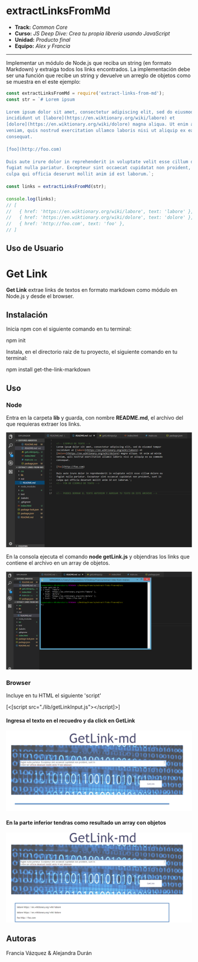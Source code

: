 # extractLinksFromMd

* **Track:** _Common Core_
* **Curso:** _JS Deep Dive: Crea tu propia librería usando JavaScript_
* **Unidad:** _Producto final_
* **Equipo:** _Alex y Francia_

***

Implementar un módulo de Node.js que reciba un string (en formato Markdown) y
extraiga todos los links encontrados. La implementación debe ser una función que
recibe un string y devuelve un arreglo de objetos como se muestra en el este
ejemplo:

```js
const extractLinksFromMd = require('extract-links-from-md');
const str = `# Lorem ipsum

Lorem ipsum dolor sit amet, consectetur adipiscing elit, sed do eiusmod tempor
incididunt ut [labore](https://en.wiktionary.org/wiki/labore) et
[dolore](https://en.wiktionary.org/wiki/dolore) magna aliqua. Ut enim ad minim
veniam, quis nostrud exercitation ullamco laboris nisi ut aliquip ex ea commodo
consequat.

[foo](http://foo.com)

Duis aute irure dolor in reprehenderit in voluptate velit esse cillum dolore eu
fugiat nulla pariatur. Excepteur sint occaecat cupidatat non proident, sunt in
culpa qui officia deserunt mollit anim id est laborum.`;

const links = extractLinksFromMd(str);

console.log(links);
// [
//   { href: 'https://en.wiktionary.org/wiki/labore', text: 'labore' },
//   { href: 'https://en.wiktionary.org/wiki/dolore', text: 'dolore' },
//   { href: 'http://foo.com', text: 'foo' },
// ]
```
## Uso de Usuario 

# Get Link

**Get Link** extrae links de textos en formato markdown como módulo en Node.js y desde el browser.

## Instalación

Inicia npm con el siguiente comando en tu terminal:

   npm init


Instala, en el directorio raiz de tu proyecto, el siguiente comando en tu terminal:

   npm install get-the-link-markdown

## Uso

### Node

Entra en la carpeta **lib** y guarda, con nombre **README.md**, el archivo del que requieras extraer los links.

![GetLink](./css/assets/images/GetImage-3.png)

En la consola ejecuta el comando **node getLink.js** y objendras los links que contiene el archivo en un array de objetos.

![GetLink](./css/assets/images/GetImage-4.png)

### Browser

Incluye en tu HTML el siguiente 'script'

[<[script src="./lib/getLinkInput.js"></script]>]

#### Ingresa el texto en el recuedro y da click en GetLink

![GetLink](./css/assets/images/GetImage-1.png)

#### En la parte inferior tendras como resultado un array con objetos

![GetLink](./css/assets/images/GetImage-2.png)


## Autoras

Francia Vázquez & Alejandra Durán
